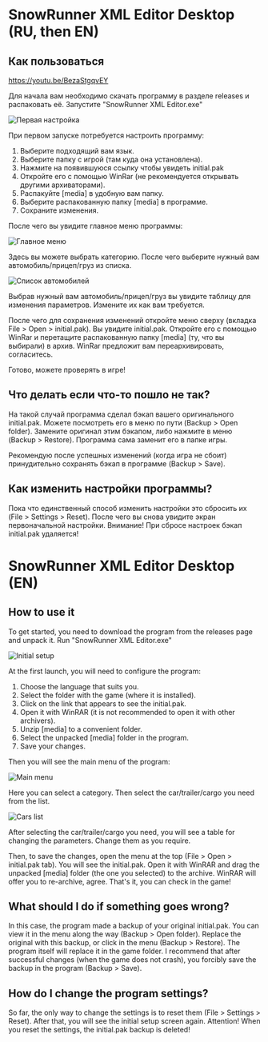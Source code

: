 # SnowRunner XML Editor Desktop (RU, then EN)

## Как пользоваться

<https://youtu.be/BezaStgqvEY>

Для начала вам необходимо скачать программу в разделе releases и распаковать её. Запустите "SnowRunner XML Editor.exe"

![Первая настройка](https://image.modcdn.io/members/4a97/2992192/profile/2021-03-3.png)

При первом запуске потребуется настроить программу:

1. Выберите подходящий вам язык.
2. Выберите папку с игрой (там куда она установлена).
3. Нажмите на появившуюся ссылку чтобы увидеть initial.pak
4. Откройте его с помощью WinRar (не рекомендуется открывать другими архиваторами).
5. Распакуйте [media] в удобную вам папку.
6. Выберите распакованную папку [media] в программе.
7. Сохраните изменения.

После чего вы увидите главное меню программы:

![Главное меню](https://image.modcdn.io/members/4a97/2992192/profile/2021-03-3.1.png)

Здесь вы можете выбрать категорию.
После чего выберите нужный вам автомобиль/прицеп/груз из списка.

![Список автомобилей](https://image.modcdn.io/members/4a97/2992192/profile/2021-03-3.2.png)

Выбрав нужный вам автомобиль/прицеп/груз вы увидите таблицу для изменения параметров. Измените их как вам требуется.

После чего для сохранения изменений откройте меню сверху (вкладка File > Open > initial.pak). Вы увидите initial.pak.
Откройте его с помощью WinRar и перетащите распакованную папку \[media\] (ту, что вы выбирали) в архив. WinRar предложит вам переархивировать, согласитесь.

Готово, можете проверять в игре!

## Что делать если что-то пошло не так?

На такой случай программа сделал бэкап вашего оригинального initial.pak. Можете посмотреть его в меню по пути (Backup > Open folder).
Замените оригинал этим бэкапом, либо нажмите в меню (Backup > Restore). Программа сама заменит его в папке игры.

Рекомендую после успешных изменений (когда игра не сбоит) принудительно сохранять бэкап в программе (Backup > Save).

## Как изменить настройки программы?

Пока что единственный способ изменить настройки это сбросить их (File > Settings > Reset). После чего вы снова увидите экран первоначальной настройки.
Внимание! При сбросе настроек бэкап initial.pak удаляется!

# SnowRunner XML Editor Desktop (EN)

## How to use it

To get started, you need to download the program from the releases page and unpack it. Run "SnowRunner XML Editor.exe"

![Initial setup](https://image.modcdn.io/members/4a97/2992192/profile/2021-03-3.3.png)

At the first launch, you will need to configure the program:

1. Choose the language that suits you.
2. Select the folder with the game (where it is installed).
3. Click on the link that appears to see the initial.pak.
4. Open it with WinRAR (it is not recommended to open it with other archivers).
5. Unzip [media] to a convenient folder.
6. Select the unpacked [media] folder in the program.
7. Save your changes.

Then you will see the main menu of the program:

![Main menu](https://image.modcdn.io/members/4a97/2992192/profile/2021-03-3.4.png)

Here you can select a category.
Then select the car/trailer/cargo you need from the list.

![Cars list](https://image.modcdn.io/members/4a97/2992192/profile/2021-03-3.5.png)

After selecting the car/trailer/cargo you need, you will see a table for changing the parameters. Change them as you require.

Then, to save the changes, open the menu at the top (File > Open > initial.pak tab). You will see the initial.pak.
Open it with WinRAR and drag the unpacked \[media\] folder (the one you selected) to the archive. WinRAR will offer you to re-archive, agree.
That's it, you can check in the game!

## What should I do if something goes wrong?

In this case, the program made a backup of your original initial.pak. You can view it in the menu along the way (Backup > Open folder).
Replace the original with this backup, or click in the menu (Backup > Restore). The program itself will replace it in the game folder.
I recommend that after successful changes (when the game does not crash), you forcibly save the backup in the program (Backup > Save).

## How do I change the program settings?

So far, the only way to change the settings is to reset them (File > Settings > Reset). After that, you will see the initial setup screen again.
Attention! When you reset the settings, the initial.pak backup is deleted!
